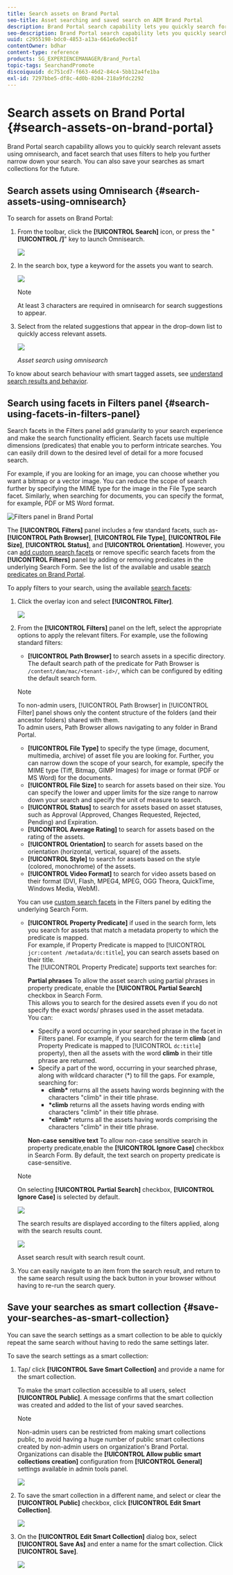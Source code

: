 ```yaml
---
title: Search assets on Brand Portal
seo-title: Asset searching and saved search on AEM Brand Portal
description: Brand Portal search capability lets you quickly search for relevant assets using omnisearch, and search filters help you further narrow down your search. Save your searches as smart collections for future.
seo-description: Brand Portal search capability lets you quickly search for relevant assets using omnisearch, and search filters help you further narrow down your search. Save your searches as smart collections for future.
uuid: c2955198-bdc0-4853-a13a-661e6a9ec61f
contentOwner: bdhar
content-type: reference
products: SG_EXPERIENCEMANAGER/Brand_Portal
topic-tags: SearchandPromote
discoiquuid: dc751cd7-f663-46d2-84c4-5bb12a4fe1ba
exl-id: 7297bbe5-df8c-4d0b-8204-218a9fdc2292
---
```

# Search assets on Brand Portal {#search-assets-on-brand-portal}

Brand Portal search capability allows you to quickly search relevant assets using omnisearch, and facet search that uses filters to help you further narrow down your search. You can also save your searches as smart collections for the future.

## Search assets using Omnisearch {#search-assets-using-omnisearch}

To search for assets on Brand Portal:

1. From the toolbar, click the **[!UICONTROL Search]** icon, or press the "**[!UICONTROL /]**" key to launch Omnisearch.

   ![](assets/omnisearchicon-1.png)

1. In the search box, type a keyword for the assets you want to search.

   ![](assets/omnisearch.png)

   >[!NOTE]
   >
   >At least 3 characters are required in omnisearch for search suggestions to appear.

1. Select from the related suggestions that appear in the drop-down list to quickly access relevant assets.

   ![](assets/assets-search-result.png)

   *Asset search using omnisearch*

To know about search behaviour with smart tagged assets, see [understand search results and behavior](https://helpx.adobe.com/experience-manager/6-5/assets/using/search-assets.html).

## Search using facets in Filters panel {#search-using-facets-in-filters-panel}

Search facets in the Filters panel add granularity to your search experience and make the search functionality efficient. Search facets use multiple dimensions (predicates) that enable you to perform intricate searches. You can easily drill down to the desired level of detail for a more focused search.

For example, if you are looking for an image, you can choose whether you want a bitmap or a vector image. You can reduce the scope of search further by specifying the MIME type for the image in the File Type search facet. Similarly, when searching for documents, you can specify the format, for example, PDF or MS Word format.<br />

![Filters panel in Brand Portal](assets/file-type-search.png "Filters panel in Brand Portal")

The **[!UICONTROL Filters]** panel includes a few standard facets, such as- **[!UICONTROL Path Browser]**, **[!UICONTROL File Type]**, **[!UICONTROL File Size]**, **[!UICONTROL Status]**, and **[!UICONTROL Orientation]**. However, you can [add custom search facets](../using/brand-portal-search-facets.md) or remove specific search facets from the **[!UICONTROL Filters]** panel by adding or removing predicates in the underlying Search Form. See the list of the available and usable [search predicates on Brand Portal](../using/brand-portal-search-facets.md#list-of-search-predicates).

To apply filters to your search, using the available [search facets](../using/brand-portal-search-facets.md):

1. Click the overlay icon and select **[!UICONTROL Filter]**.

   ![](assets/selectorrail.png)

1. From the **[!UICONTROL Filters]** panel on the left, select the appropriate options to apply the relevant filters.
   For example, use the following standard filters:

    * **[!UICONTROL Path Browser]** to search assets in a specific directory. The default search path of the predicate for Path Browser is `/content/dam/mac/<tenant-id>/`, which can be configured by editing the default search form.

   >[!NOTE]
   >
   >To non-admin users, [!UICONTROL Path Browser] in [!UICONTROL Filter] panel shows only the content structure of the folders (and their ancestor folders) shared with them.  
   >To admin users, Path Browser allows navigating to any folder in Brand Portal.

    * **[!UICONTROL File Type]** to specify the type (image, document, multimedia, archive) of asset file you are looking for. Further, you can narrow down the scope of your search, for example, specify the MIME type (Tiff, Bitmap, GIMP Images) for image or format (PDF or MS Word) for the documents.
    * **[!UICONTROL File Size]** to search for assets based on their size. You can specify the lower and upper limits for the size range to narrow down your search and specify the unit of measure to search.
    * **[!UICONTROL Status]** to search for assets based on asset statuses, such as Approval (Approved, Changes Requested, Rejected, Pending) and Expiration.
    * **[!UICONTROL Average Rating]** to search for assets based on the rating of the assets.
    * **[!UICONTROL Orientation]** to search for assets based on the orientation (horizontal, vertical, square) of the assets.
    * **[!UICONTROL Style]** to search for assets based on the style (colored, monochrome) of the assets.
    * **[!UICONTROL Video Format]** to search for video assets based on their format (DVI, Flash, MPEG4, MPEG, OGG Theora, QuickTime, Windows Media, WebM).

   You can use [custom search facets](../using/brand-portal-search-facets.md) in the Filters panel by editing the underlying Search Form.

    * **[!UICONTROL Property Predicate]** if used in the search form, lets you search for assets that match a metadata property to which the predicate is mapped.  
      For example, if Property Predicate is mapped to [!UICONTROL `jcr:content /metadata/dc:title`], you can search assets based on their title.  
      The [!UICONTROL Property Predicate] supports text searches for:  

      **Partial phrases**
      To allow the asset search using partial phrases in property predicate, enable the **[!UICONTROL Partial Search]** checkbox in Search Form.  
      This allows you to search for the desired assets even if you do not specify the exact words/ phrases used in the asset metadata.  
      You can:
        * Specify a word occurring in your searched phrase in the facet in Filters panel. For example, if you search for the term **climb** (and Property Predicate is mapped to [!UICONTROL `dc:title`] property), then all the assets with the word **climb** in their title phrase are returned.
        * Specify a part of the word, occurring in your searched phrase, along with wildcard character (&#42;) to fill the gaps.
          For example, searching for:
          * **climb&#42;** returns all the assets having words beginning with the characters "climb" in their title phrase.
          * **&#42;climb** returns all the assets having words ending with characters "climb" in their title phrase.
          * **&#42;climb&#42;** returns all the assets having words comprising the characters "climb" in their title phrase.  
      
      **Non-case sensitive text**
      To allow non-case sensitive search in property predicate,enable the **[!UICONTROL Ignore Case]** checkbox in Search Form. By default, the text search on property predicate is case-sensitive.

   >[!NOTE]
   >
   >On selecting **[!UICONTROL Partial Search]** checkbox, **[!UICONTROL Ignore Case]** is selected by default.

   ![](assets/wildcard-prop-1.png)

   The search results are displayed according to the filters applied, along with the search results count.

   ![](assets/omnisearch-with-filters.png)

   Asset search result with search result count.

1. You can easily navigate to an item from the search result, and return to the same search result using the back button in your browser without having to re-run the search query.

## Save your searches as smart collection {#save-your-searches-as-smart-collection}

You can save the search settings as a smart collection to be able to quickly repeat the same search without having to redo the same settings later.

To save the search settings as a smart collection:

1. Tap/ click **[!UICONTROL Save Smart Collection]** and provide a name for the smart collection.

   To make the smart collection accessible to all users, select **[!UICONTROL Public]**. A message confirms that the smart collection was created and added to the list of your saved searches.

   >[!NOTE]
   >
   >Non-admin users can be restricted from making smart collections public, to avoid having a huge number of public smart collections created by non-admin users on organization's Brand Portal. Organizations can disable the **[!UICONTROL Allow public smart collections creation]** configuration from **[!UICONTROL General]** settings available in admin tools panel.

   ![](assets/save_smartcollectionui.png)

1. To save the smart collection in a different name, and select or clear the **[!UICONTROL Public]** checkbox, click **[!UICONTROL Edit Smart Collection]**.

   ![](assets/edit_smartcollection.png)

1. On the **[!UICONTROL Edit Smart Collection]** dialog box, select **[!UICONTROL Save As]** and enter a name for the smart collection. Click **[!UICONTROL Save]**.

   ![](assets/saveas_smartsearch.png)
